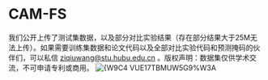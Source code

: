 # CAM-FS
我们公开上传了测试集数据，以及部分对比实验结果（存在部分结果大于25M无法上传）。如果需要训练集数据和论文代码以及全部对比实验代码和预测掩码的伙伴们，可以私信 ziqiuwang@stu.hubu.edu.cn 。版权声明：数据集仅供学术交流，不可申请专利或商用。
![{W9C4 VUE17TBMUW5G9%W3A](https://github.com/ZiQiuWang/FSS-COD/assets/122528037/035fdbba-1caa-4ce2-a39c-df1781bc8a7b)
